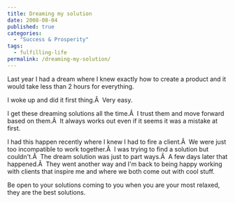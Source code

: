 ```yaml
---
title: Dreaming my solution
date: 2008-08-04
published: true
categories:
  - "Success & Prosperity"
tags:
  - fulfilling-life
permalink: /dreaming-my-solution/
---
```

Last year I had a dream where I knew exactly how to create a product and it would take less than 2 hours for everything.

I woke up and did it first thing.Â  Very easy.

I get these dreaming solutions all the time.Â  I trust them and move forward based on them.Â  It always works out even if it seems it was a mistake at first.

I had this happen recently where I knew I had to fire a client.Â  We were just too incompatible to work together.Â  I was trying to find a solution but couldn't.Â  The dream solution was just to part ways.Â  A few days later that happened.Â  They went another way and I'm back to being happy working with clients that inspire me and where we both come out with cool stuff.

Be open to your solutions coming to you when you are your most relaxed, they are the best solutions.
